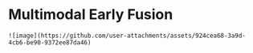 # Multimodal Early Fusion

```mermaid
![image](https://github.com/user-attachments/assets/924cea68-3a9d-4cb6-be90-9372ee87da46)

```
